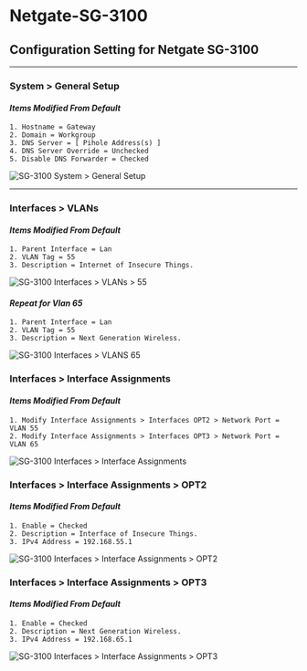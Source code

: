 # Netgate-SG-3100


## Configuration Setting for Netgate SG-3100

--- 

### **System > General Setup**

#### *Items Modified From Default*

    1. Hostname = Gateway
    2. Domain = Workgroup
    3. DNS Server = [ Pihole Address(s) ]
    4. DNS Server Override = Unchecked
    5. Disable DNS Forwarder = Checked

![SG-3100 System > General Setup](https://github.com/cool1two/Netgate-SG-3100/blob/n00000001/images/System-General-Setup.png)

---

### **Interfaces > VLANs**

#### *Items Modified From Default*

    1. Parent Interface = Lan
    2. VLAN Tag = 55
    3. Description = Internet of Insecure Things.

![SG-3100 Interfaces > VLANs > 55](https://github.com/cool1two/Netgate-SG-3100/blob/n00000001/images/Interfaces-Vlan-55.png)

#### *Repeat for Vlan 65*

    1. Parent Interface = Lan
    2. VLAN Tag = 55
    3. Description = Next Generation Wireless.

![SG-3100 Interfaces > VLANS 65](https://github.com/cool1two/Netgate-SG-3100/blob/n00000001/images/Interfaces-Vlan-65.png)

### **Interfaces > Interface Assignments**

#### *Items Modified From Default*

    1. Modify Interface Assignments > Interfaces OPT2 > Network Port = VLAN 55
    2. Modify Interface Assignments > Interfaces OPT3 > Network Port = VLAN 65

![SG-3100 Interfaces > Interface Assignments](https://github.com/cool1two/Netgate-SG-3100/blob/n00000001/images/Interfaces-Interface-Assignments.png)

### **Interfaces > Interface Assignments > OPT2**

#### *Items Modified From Default*

    1. Enable = Checked
    2. Description = Interface of Insecure Things.
    3. IPv4 Address = 192.168.55.1

![SG-3100 Interfaces > Interface Assignments > OPT2](https://github.com/cool1two/Netgate-SG-3100/blob/n00000001/images/Interfaces_OPT2_VLAN.55.png)

### **Interfaces > Interface Assignments > OPT3**

#### *Items Modified From Default*

    1. Enable = Checked
    2. Description = Next Generation Wireless.
    3. IPv4 Address = 192.168.65.1

![SG-3100 Interfaces > Interface Assignments > OPT3](https://github.com/cool1two/Netgate-SG-3100/blob/n00000001/images/Interfaces_OPT2_VLAN.55.png)